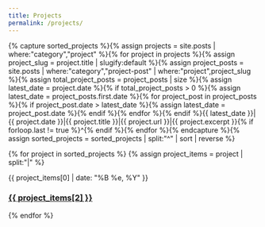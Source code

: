 ```yaml
---
title: Projects
permalink: /projects/
---
```


{% capture sorted_projects %}{% assign projects = site.posts | where:"category","project" %}{% for project in projects %}{% assign project_slug = project.title | slugify:default %}{% assign project_posts = site.posts | where:"category","project-post" | where:"project",project_slug %}{% assign total_project_posts = project_posts | size %}{% assign latest_date = project.date %}{% if total_project_posts > 0 %}{% assign latest_date = project_posts.first.date %}{% for project_post in project_posts %}{% if project_post.date > latest_date %}{% assign latest_date = project_post.date %}{% endif %}{% endfor %}{% endif %}{{ latest_date }}|{{ project.date }}|{{ project.title }}|{{ project.url }}|{{ project.excerpt }}{% if forloop.last != true %}^{% endif %}{% endfor %}{% endcapture %}{% assign sorted_projects = sorted_projects | split:"^" | sort | reverse %}

{% for project in sorted_projects %}
{% assign project_items = project | split:"|" %}
<article class="post">
    <time>{{ project_items[0] | date: "%B %e, %Y" }}</time>
    <h3><a href="{{ project_items[3] }}">{{ project_items[2] }}</a></h3>
</article>
{% endfor %}

